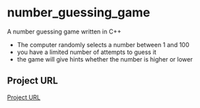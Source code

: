 # number_guessing_game

A number guessing game written in C++

- The computer randomly selects a number between 1 and 100
- you have a limited number of attempts to guess it
- the game will give hints whether the number is higher or lower

## Project URL

[Project URL](https://roadmap.sh/projects/number-guessing-game)
